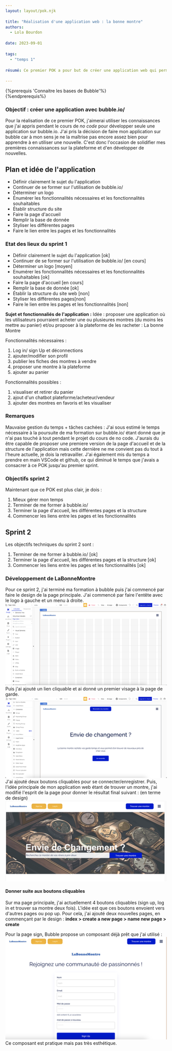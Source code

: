 ```yaml
---
layout: layout/pok.njk

title: "Réalisation d'une application web : la bonne montre"
authors:
  - Lola Bourdon

date: 2023-09-01

tags: 
  - "temps 1"

résumé: Ce premier POK a pour but de créer une application web qui permettrait de revendre des montres d'occasions entre particuliers à Marseille en utilisant la plateforme bubble.io/ que j'ai récemment appris à utiliser.

---
```


{%prerequis 'Connaitre les bases de Bubble'%}  
{%endprerequis%}

### Objectif : créer une application avec bubble.io/

Pour la réalisation de ce premier POK, j'aimerai utiliser les connaissances que j'ai appris pendant le cours de *no code* pour développer seule une application sur bubble.io. J'ai pris la décision de faire mon application sur bubble car à mon sens je ne la maîtrise pas encore assez bien pour apprendre à en utiliser une nouvelle. C'est donc l'occasion de solidifier mes premières connaissances sur la plateforme et d'en développer de nouvelles.

## Plan et idée de l'application

- Définir clairement le sujet du l'application
- Continuer de se former sur l'utilisation de bubble.io/
- Déterminer un logo
- Énumérer les fonctionnalités nécessaires et les fonctionnalités souhaitables
- Établir structure du site
- Faire la page d'accueil
- Remplir la base de donnée
- Styliser les différentes pages
- Faire le lien entre les pages et les fonctionnalités

### Etat des lieux du sprint 1

- Définir clairement le sujet du l'application [ok]
- Continuer de se former sur l'utilisation de bubble.io/ [en cours]
- Déterminer un logo [moyen]
- Enumérer les fonctionnalités nécessaires et les fonctionnalités souhaitables [ok]
- Faire la page d'accueil [en cours]
- Remplir la base de donnée [ok]
- Établir la structure du site web [non]
- Styliser les différentes pages[non]
- Faire le lien entre les pages et les fonctionnalités [non]

**Sujet et fonctionnaliés de l'application :**
Idée : proposer une application où les utilisateurs pourraient acheter une ou plusieures montres (du moins les mettre au panier) et/ou proposer à la plateforme de les racheter : La bonne Montre

Fonctionnalités nécessaires :

1. Log in/ sign Up et déconnections
2. ajouter/modifier son profil
3. publier les fiches des montres à vendre
4. proposer une montre à la plateforme
5. ajouter au panier

Fonctionnalités possibles :

1. visualiser et retirer du panier
2. ajout d'un chatbot plateforme/acheteur/vendeur
3. ajouter des montres en favoris et les visualiser

### Remarques

Mauvaise gestion du temps + tâches cachées : J'ai sous estimé le temps nécessaire à la poursuite de ma formation sur bubble.io/ étant donné que je n'ai pas touché à tout pendant le projet du cours de no code. J'aurais du être capable de proposer une premiere version de la page d'accueil et de la structure de l'application mais cette dernière ne me convient pas du tout à l'heure actuelle, je dois la retravailler. J'ai également mis du temps a prendre en main VSCode et github, ce qui diminué le temps que j'avais a consacrer à ce POK jusqu'au premier sprint.

### Objectifs sprint 2

Maintenant que ce POK est plus clair, je dois :

1. Mieux gérer mon temps
2. Terminer de me former à bubble.io/
3. Terminer la page d'accueil, les différentes pages et la structure
4. Commencer les liens entre les pages et les fonctionnalités

## Sprint 2

Les objectifs techniques du sprint 2 sont :

1. Terminer de me former à bubble.io/ [ok]
2. Terminer la page d'accueil, les différentes pages et la structure [ok]
3. Commencer les liens entre les pages et les fonctionnalités [ok]

### Développement de LaBonneMontre

 Pour ce sprint 2, j'ai terminé ma formation à bubble puis j'ai commencé par faire le design de la page principale.
 J'ai commencé par faire l'entête avec le logo  à gauche et un menu à droite.
![bubble](screen_pok1.png)
Puis j'ai ajouté un lien cliquable et ai donné un premier visage à la page de garde.
![bubble](screen_pok2.png)
J'ai ajouté deux boutons cliquables pour se connecter/enregistrer. Puis, l'idée principale de mon application web étant de trouver un montre, j'ai modifié l'esprit de la page pour donner le résultat final suivant : (en terme de design)
![bubble](screen_accueil.png)

#### Donner suite aux boutons cliquables

Sur ma page principale, j'ai actuellement 4 boutons cliquables (sign up, log in et trouver sa montre deux fois). L'idée est que ces boutons envoient vers d'autres pages ou pop up. 
Pour cela, j'ai ajouté deux nouvelles pages, en commençant par le design : **index > create a new page > name new page > create** 

Pour la page sign, Bubble propose un composant déjà prêt que j'ai utilisé :
![bubble](scree_signup.png)
Ce composant est pratique mais pas très esthétique.
